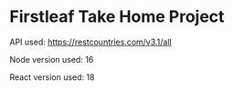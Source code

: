 # Firstleaf Take Home Project

API used: https://restcountries.com/v3.1/all 

Node version used: 16

React version used: 18
